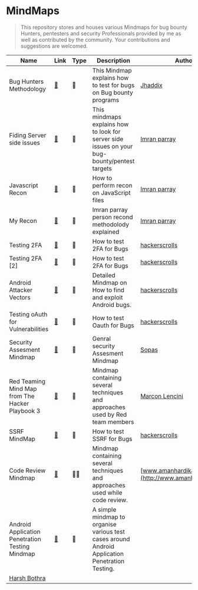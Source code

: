 # MindMaps

> This repository stores and houses various Mindmaps for bug bounty Hunters, pentesters and security Professionals provided by me as well as contributed by the community. Your contributions and suggestions are welcomed.

| Name                                            | Link                                                         | Type   | Description                                                  | Author                                              |
| ----------------------------------------------- | ------------------------------------------------------------ | ------ | ------------------------------------------------------------ | --------------------------------------------------- |
| Bug Hunters Methodology                         | [🔗](https://github.com/imran-parray/Mind-Maps/blob/master/Bug%20Hunters%20Methodology%20v4/MindMap.png) | **🔴**    | This Mindmap explains how to test for bugs on Bug bounty programs | [Jhaddix](https://twitter.com/jhaddix)              |
| Fiding Server side issues                       | [🔗](https://github.com/imran-parray/Mind-Maps/blob/master/Finding%20Server%20Side%20Issues%20-%20imran%20parray/Finding%20Server%20Side%20Issues.jpg) | **🔴**  | This mindmaps explains how to look for server side issues on your bug-bounty/pentest targets | [Imran parray](https://twitter.com/imranparray101)  |
| Javascript Recon                                | [🔗](https://github.com/imran-parray/Mind-Maps/blob/master/Js%20Recon%20-%20Imran%20Parray/Javascript-file-methodology.png) | **🔴**  | How to perform recon on JavaScript files                     | [Imran parray](https://twitter.com/imranparray101)  |
| My Recon                                        | [🔗](https://github.com/imran-parray/Mind-Maps/blob/master/Recon%20-%20Imran%20parray/My-recon.png) | **🔴**  | Imran parray person recond methodolody explained             | [Imran parray](https://twitter.com/imranparray101)  |
| Testing 2FA                                     | [🔗](https://github.com/imran-parray/Mind-Maps/blob/master/Testing%202FA-hackerscrolls/Testing%202FA.jpeg) | **🔴**  | How to test 2FA for Bugs                                     | [hackerscrolls](https://twitter.com/hackerscrolls)  |
| Testing 2FA [2]                                 | [🔗](https://github.com/imran-parray/Mind-Maps/blob/master/Testing%202FA%20(2)%20-%20hackerscroll/Testing%202FA.jpeg) | **🔴**  | How to test 2FA for Bugs                                     | [hackerscrolls](https://twitter.com/hackerscrolls)  |
| Android Attacker Vectors                        | [🔗](https://github.com/imran-parray/Mind-Maps/blob/master/Android%20Attacker%20Vector%20-%20hackerscroll/Android%20Attacker%20Vector.png) | **🔴**  | Detailed Mindmap on How to find and exploit Android bugs.    | [hackerscrolls](https://twitter.com/hackerscrolls)  |
| Testing oAuth for Vulnerabilities               | [🔗](https://github.com/imran-parray/Mind-Maps/blob/master/Testing%20OAuth%20-%20hackerscroll/Testing%20oAuth.jpeg) | **🔴**  | How to test Oauth for Bugs                                   | [hackerscrolls](https://twitter.com/hackerscrolls)  |
| Security Assesment Mindmap                      | [🔗](https://github.com/imran-parray/Mind-Maps/blob/master/Security%20Assesment%20-%20SOPAS/assessment-mindset.png) | **🔴**  | Genral security Assesment Mindmap                            | [Sopas](https://twitter.com/dsopas)                 |
| Red Teaming Mind Map from The Hacker Playbook 3 | [🔗](https://github.com/imran-parray/Mind-Maps/blob/master/Red%20Teaming%20Mind%20Map%20from%20The%20Hacker%20Playbook%203/blog_hackerplaybook_mindmap.png) | **🔴**  | Mindmap containing several techniques and approaches used by Red team members | [Marcon Lencini](https://twitter.com/lancinimarco)  |
| SSRF MindMap                                    | [🔗](https://github.com/imran-parray/Mind-Maps/blob/master/SSRF%20-%20Hackerscroll/ssrf.jpeg) | **🔴**  | How to test SSRF for Bugs                                    | [hackerscrolls](https://twitter.com/hackerscrolls)  |
| Code Review Mindmap                             | [🔗](https://github.com/imran-parray/Mind-Maps/blob/master/Code%20review%20-%20amanhardikar/CodeReview.png) | **🔴**🔵 | Mindmap containing several techniques and approaches used while code review. | [www.amanhardikar.com](http://www.amanhardikar.com) |
| Android Application Penetration Testing Mindmap| [🔗](https://github.com/imran-parray/Mind-Maps/blob/master/Android%20Mindmap%20-%20Harsh%20Bothra/AndroidMindmap.jpeg) | **🔴** | A simple mindmap to organise various test cases around Android Application Penetration Testing. 
 | [Harsh Bothra](https://twitter.com/harshbothra_) |
